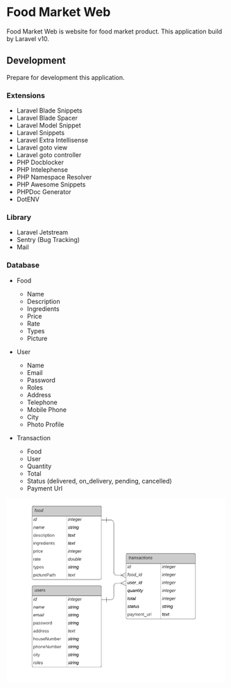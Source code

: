 # Food Market Web

Food Market Web is website for food market product. This application build by Laravel v10.

## Development

Prepare for development this application.

### Extensions

- Laravel Blade Snippets
- Laravel Blade Spacer
- Laravel Model Snippet
- Laravel Snippets
- Laravel Extra Intellisense
- Laravel goto view
- Laravel goto controller
- PHP Docblocker
- PHP Intelephense
- PHP Namespace Resolver
- PHP Awesome Snippets
- PHPDoc Generator
- DotENV

### Library

- Laravel Jetstream
- Sentry (Bug Tracking)
- Mail


### Database

- Food
  - Name
  - Description
  - Ingredients
  - Price
  - Rate
  - Types
  - Picture

- User
  - Name
  - Email
  - Password
  - Roles
  - Address
  - Telephone
  - Mobile Phone
  - City
  - Photo Profile

- Transaction
  - Food
  - User
  - Quantity
  - Total
  - Status (delivered, on_delivery, pending, cancelled)
  - Payment Url

![erd](docs/erd.png)
